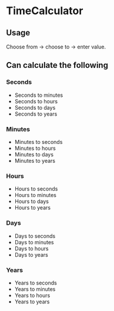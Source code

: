 # TimeCalculator
## Usage
Choose from -> choose to -> enter value.
## Can calculate the following
### Seconds
* Seconds to minutes
* Seconds to hours
* Seconds to days
* Seconds to years
### Minutes
* Minutes to seconds
* Minutes to hours
* Minutes to days
* Minutes to years
### Hours
* Hours to seconds
* Hours to minutes
* Hours to days
* Hours to years
### Days
* Days to seconds
* Days to minutes
* Days to hours
* Days to years
### Years
* Years to seconds
* Years to minutes
* Years to hours
* Years to years

